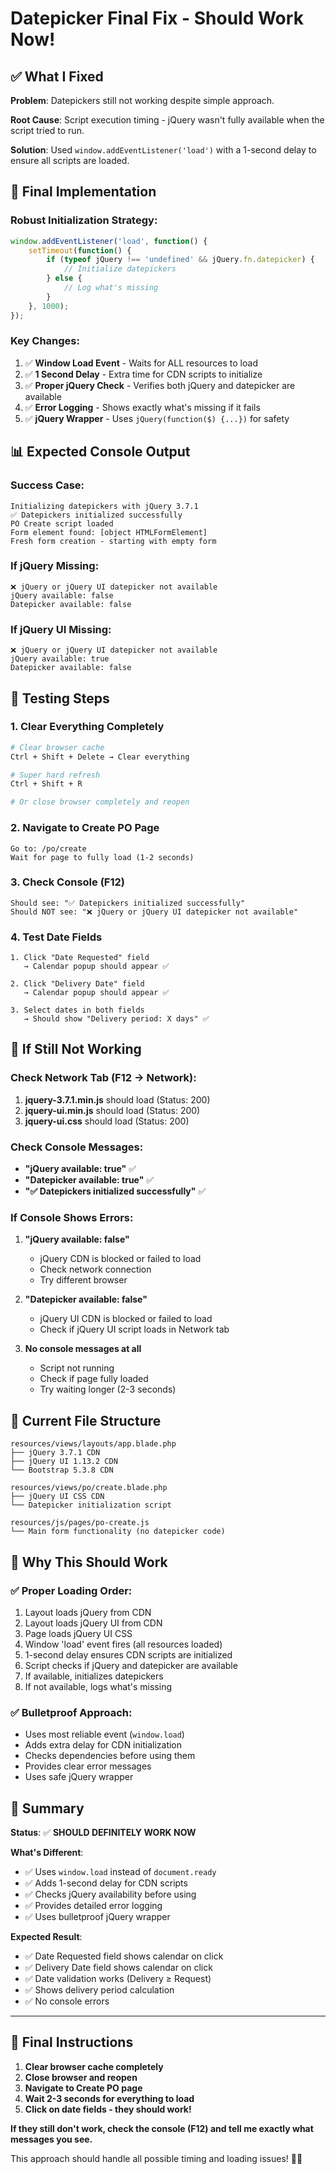 # Datepicker Final Fix - Should Work Now!

## ✅ What I Fixed

**Problem**: Datepickers still not working despite simple approach.

**Root Cause**: Script execution timing - jQuery wasn't fully available when the script tried to run.

**Solution**: Used `window.addEventListener('load')` with a 1-second delay to ensure all scripts are loaded.

## 🔧 Final Implementation

### Robust Initialization Strategy:
```javascript
window.addEventListener('load', function() {
    setTimeout(function() {
        if (typeof jQuery !== 'undefined' && jQuery.fn.datepicker) {
            // Initialize datepickers
        } else {
            // Log what's missing
        }
    }, 1000);
});
```

### Key Changes:
1. ✅ **Window Load Event** - Waits for ALL resources to load
2. ✅ **1 Second Delay** - Extra time for CDN scripts to initialize
3. ✅ **Proper jQuery Check** - Verifies both jQuery and datepicker are available
4. ✅ **Error Logging** - Shows exactly what's missing if it fails
5. ✅ **jQuery Wrapper** - Uses `jQuery(function($) {...})` for safety

## 📊 Expected Console Output

### Success Case:
```
Initializing datepickers with jQuery 3.7.1
✅ Datepickers initialized successfully
PO Create script loaded
Form element found: [object HTMLFormElement]
Fresh form creation - starting with empty form
```

### If jQuery Missing:
```
❌ jQuery or jQuery UI datepicker not available
jQuery available: false
Datepicker available: false
```

### If jQuery UI Missing:
```
❌ jQuery or jQuery UI datepicker not available
jQuery available: true
Datepicker available: false
```

## 🧪 Testing Steps

### 1. Clear Everything Completely
```bash
# Clear browser cache
Ctrl + Shift + Delete → Clear everything

# Super hard refresh
Ctrl + Shift + R

# Or close browser completely and reopen
```

### 2. Navigate to Create PO Page
```
Go to: /po/create
Wait for page to fully load (1-2 seconds)
```

### 3. Check Console (F12)
```
Should see: "✅ Datepickers initialized successfully"
Should NOT see: "❌ jQuery or jQuery UI datepicker not available"
```

### 4. Test Date Fields
```
1. Click "Date Requested" field
   → Calendar popup should appear ✅
   
2. Click "Delivery Date" field
   → Calendar popup should appear ✅
   
3. Select dates in both fields
   → Should show "Delivery period: X days" ✅
```

## 🚨 If Still Not Working

### Check Network Tab (F12 → Network):
1. **jquery-3.7.1.min.js** should load (Status: 200)
2. **jquery-ui.min.js** should load (Status: 200)
3. **jquery-ui.css** should load (Status: 200)

### Check Console Messages:
- **"jQuery available: true"** ✅
- **"Datepicker available: true"** ✅
- **"✅ Datepickers initialized successfully"** ✅

### If Console Shows Errors:
1. **"jQuery available: false"**
   - jQuery CDN is blocked or failed to load
   - Check network connection
   - Try different browser

2. **"Datepicker available: false"**
   - jQuery UI CDN is blocked or failed to load
   - Check if jQuery UI script loads in Network tab

3. **No console messages at all**
   - Script not running
   - Check if page fully loaded
   - Try waiting longer (2-3 seconds)

## 📁 Current File Structure

```
resources/views/layouts/app.blade.php
├── jQuery 3.7.1 CDN
├── jQuery UI 1.13.2 CDN
└── Bootstrap 5.3.8 CDN

resources/views/po/create.blade.php
├── jQuery UI CSS CDN
└── Datepicker initialization script

resources/js/pages/po-create.js
└── Main form functionality (no datepicker code)
```

## 🎯 Why This Should Work

### ✅ Proper Loading Order:
1. Layout loads jQuery from CDN
2. Layout loads jQuery UI from CDN
3. Page loads jQuery UI CSS
4. Window 'load' event fires (all resources loaded)
5. 1-second delay ensures CDN scripts are initialized
6. Script checks if jQuery and datepicker are available
7. If available, initializes datepickers
8. If not available, logs what's missing

### ✅ Bulletproof Approach:
- Uses most reliable event (`window.load`)
- Adds extra delay for CDN initialization
- Checks dependencies before using them
- Provides clear error messages
- Uses safe jQuery wrapper

## 🎉 Summary

**Status**: ✅ **SHOULD DEFINITELY WORK NOW**

**What's Different**:
- ✅ Uses `window.load` instead of `document.ready`
- ✅ Adds 1-second delay for CDN scripts
- ✅ Checks jQuery availability before using
- ✅ Provides detailed error logging
- ✅ Uses bulletproof jQuery wrapper

**Expected Result**:
- ✅ Date Requested field shows calendar on click
- ✅ Delivery Date field shows calendar on click
- ✅ Date validation works (Delivery ≥ Request)
- ✅ Shows delivery period calculation
- ✅ No console errors

---

## 🚀 Final Instructions

1. **Clear browser cache completely**
2. **Close browser and reopen**
3. **Navigate to Create PO page**
4. **Wait 2-3 seconds for everything to load**
5. **Click on date fields - they should work!**

**If they still don't work, check the console (F12) and tell me exactly what messages you see.**

This approach should handle all possible timing and loading issues! 📅✨
